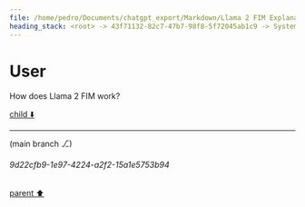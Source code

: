 ```yaml
---
file: /home/pedro/Documents/chatgpt_export/Markdown/Llama 2 FIM Explanation.md
heading_stack: <root> -> 43f71132-82c7-47b7-98f8-5f72045ab1c9 -> System -> 8f12ab92-a26b-4940-bae5-1d6ce7e54f62 -> System -> aaa243f4-c77b-4cc5-80e1-b42d6ad0c662 -> User
---
```

# User

How does Llama 2 FIM work?

[child ⬇️](#9d22cfb9-1e97-4224-a2f2-15a1e5753b94)

---

(main branch ⎇)
###### 9d22cfb9-1e97-4224-a2f2-15a1e5753b94
[parent ⬆️](#aaa243f4-c77b-4cc5-80e1-b42d6ad0c662)
